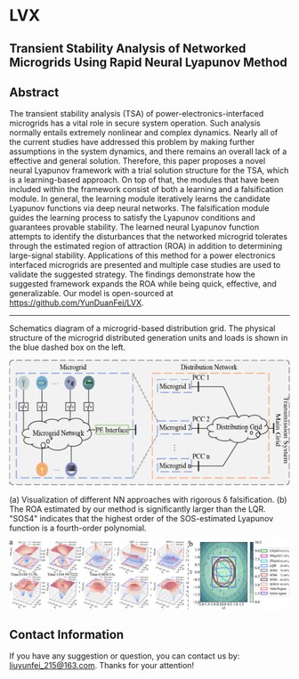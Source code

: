 # LVX
## Transient Stability Analysis of Networked Microgrids Using Rapid Neural Lyapunov Method

Abstract
----------
The transient stability analysis (TSA) of power-electronics-interfaced microgrids has a vital role in secure system operation. Such analysis normally entails extremely nonlinear and complex dynamics. Nearly all of the current studies have addressed this problem by making further assumptions in the system dynamics, and there remains an overall lack of a effective and general solution. Therefore, this paper proposes a novel neural Lyapunov framework with a trial solution structure for the TSA, which is a learning-based approach. On top of that, the modules that have been included within the framework consist of both a learning and a falsification module. In general, the learning module iteratively learns the candidate Lyapunov functions via deep neural networks. The falsification module guides the learning process to satisfy the Lyapunov conditions and guarantees provable stability. The learned neural Lyapunov function attempts to identify the disturbances that the networked microgrid tolerates through the estimated region of attraction (ROA) in addition to determining large-signal stability. Applications of this method for a power electronics interfaced microgrids are presented and multiple case studies are used to validate the suggested strategy. The findings demonstrate how the suggested framework expands the ROA while being quick, effective, and generalizable. Our model is open-sourced at https://github.com/YunDuanFei/LVX.

--------------------------------------------------
Schematics diagram of a microgrid-based distribution grid. The physical structure of the microgrid distributed generation units and loads is shown in the blue dashed box on the left.

<p align="center">
<img src="docs/fig1.png">
</p>

(a) Visualization of different NN approaches with rigorous δ falsification. (b) The ROA estimated by our method is significantly larger than the LQR. "SOS4" indicates that the highest order of the SOS-estimated Lyapunov function is a fourth-order polynomial.

<p align="center">
<img src="docs/fig2.png">
</p>





## Contact Information

If you have any suggestion or question, you can contact us by: liuyunfei_215@163.com. Thanks for your attention!